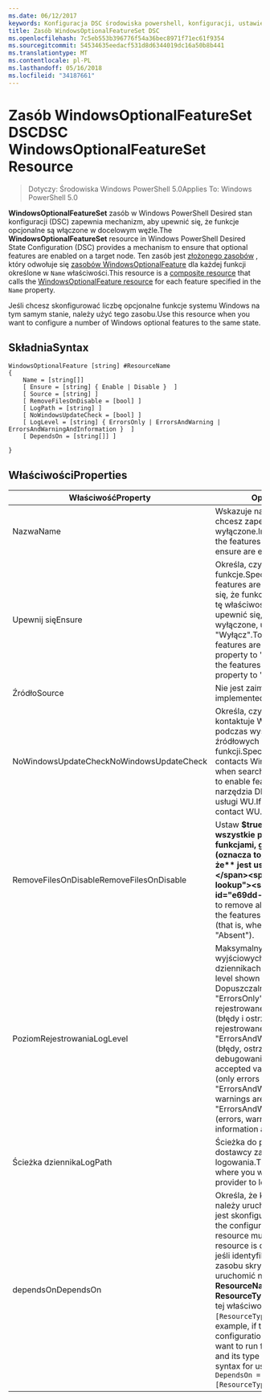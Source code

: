 ```yaml
---
ms.date: 06/12/2017
keywords: Konfiguracja DSC środowiska powershell, konfiguracji, ustawienia
title: Zasób WindowsOptionalFeatureSet DSC
ms.openlocfilehash: 7c5eb553b396776f54a36bec8971f71ec61f9354
ms.sourcegitcommit: 54534635eedacf531d8d6344019dc16a50b8b441
ms.translationtype: MT
ms.contentlocale: pl-PL
ms.lasthandoff: 05/16/2018
ms.locfileid: "34187661"
---
```

# <a name="dsc-windowsoptionalfeatureset-resource"></a><span data-ttu-id="e69dd-103">Zasób WindowsOptionalFeatureSet DSC</span><span class="sxs-lookup"><span data-stu-id="e69dd-103">DSC WindowsOptionalFeatureSet Resource</span></span>

> <span data-ttu-id="e69dd-104">Dotyczy: Środowiska Windows PowerShell 5.0</span><span class="sxs-lookup"><span data-stu-id="e69dd-104">Applies To: Windows PowerShell 5.0</span></span>

<span data-ttu-id="e69dd-105">**WindowsOptionalFeatureSet** zasób w Windows PowerShell Desired stan konfiguracji (DSC) zapewnia mechanizm, aby upewnić się, że funkcje opcjonalne są włączone w docelowym węźle.</span><span class="sxs-lookup"><span data-stu-id="e69dd-105">The **WindowsOptionalFeatureSet** resource in Windows PowerShell Desired State Configuration (DSC) provides a mechanism to ensure that optional features are enabled on a target node.</span></span>
<span data-ttu-id="e69dd-106">Ten zasób jest [złożonego zasobów](authoringResourceComposite.md) , który odwołuje się [zasobów WindowsOptionalFeature](windowsOptionalFeatureResource.md) dla każdej funkcji określone w `Name` właściwości.</span><span class="sxs-lookup"><span data-stu-id="e69dd-106">This resource is a [composite resource](authoringResourceComposite.md) that calls the [WindowsOptionalFeature resource](windowsOptionalFeatureResource.md) for each feature specified in the `Name` property.</span></span>

<span data-ttu-id="e69dd-107">Jeśli chcesz skonfigurować liczbę opcjonalne funkcje systemu Windows na tym samym stanie, należy użyć tego zasobu.</span><span class="sxs-lookup"><span data-stu-id="e69dd-107">Use this resource when you want to configure a number of Windows optional features to the same state.</span></span>

## <a name="syntax"></a><span data-ttu-id="e69dd-108">Składnia</span><span class="sxs-lookup"><span data-stu-id="e69dd-108">Syntax</span></span>

```
WindowsOptionalFeature [string] #ResourceName
{
    Name = [string[]]
    [ Ensure = [string] { Enable | Disable }  ]
    [ Source = [string] ]
    [ RemoveFilesOnDisable = [bool] ]
    [ LogPath = [string] ]
    [ NoWindowsUpdateCheck = [bool] ]
    [ LogLevel = [string] { ErrorsOnly | ErrorsAndWarning | ErrorsAndWarningAndInformation }  ]
    [ DependsOn = [string[]] ]

}
```

## <a name="properties"></a><span data-ttu-id="e69dd-109">Właściwości</span><span class="sxs-lookup"><span data-stu-id="e69dd-109">Properties</span></span>

|  <span data-ttu-id="e69dd-110">Właściwość</span><span class="sxs-lookup"><span data-stu-id="e69dd-110">Property</span></span>  |  <span data-ttu-id="e69dd-111">Opis</span><span class="sxs-lookup"><span data-stu-id="e69dd-111">Description</span></span>   |
|---|---|
| <span data-ttu-id="e69dd-112">Nazwa</span><span class="sxs-lookup"><span data-stu-id="e69dd-112">Name</span></span>| <span data-ttu-id="e69dd-113">Wskazuje nazwę funkcji, które chcesz zapewnić są włączone lub wyłączone.</span><span class="sxs-lookup"><span data-stu-id="e69dd-113">Indicates the name of the features that you want to ensure are enabled or disabled.</span></span>|
| <span data-ttu-id="e69dd-114">Upewnij się</span><span class="sxs-lookup"><span data-stu-id="e69dd-114">Ensure</span></span>| <span data-ttu-id="e69dd-115">Określa, czy są włączone funkcje.</span><span class="sxs-lookup"><span data-stu-id="e69dd-115">Specifies whether the features are enabled.</span></span> <span data-ttu-id="e69dd-116">Aby upewnić się, że funkcje są włączone, ustaw tę właściwość, aby "Włącz", aby upewnić się, że te funkcje są wyłączone, ustaw dla właściwości "Wyłącz".</span><span class="sxs-lookup"><span data-stu-id="e69dd-116">To ensure that the features are enabled, set this property to "Enable" To ensure that the features are disabled, set the property to "Disable".</span></span>|
| <span data-ttu-id="e69dd-117">Źródło</span><span class="sxs-lookup"><span data-stu-id="e69dd-117">Source</span></span>| <span data-ttu-id="e69dd-118">Nie jest zaimplementowana.</span><span class="sxs-lookup"><span data-stu-id="e69dd-118">Not implemented.</span></span>|
| <span data-ttu-id="e69dd-119">NoWindowsUpdateCheck</span><span class="sxs-lookup"><span data-stu-id="e69dd-119">NoWindowsUpdateCheck</span></span>| <span data-ttu-id="e69dd-120">Określa, czy narzędzia DISM kontaktuje Windows Update (WU) podczas wyszukiwania plików źródłowych do włączania funkcji.</span><span class="sxs-lookup"><span data-stu-id="e69dd-120">Specifies whether DISM contacts Windows Update (WU) when searching for the source files to enable features.</span></span> <span data-ttu-id="e69dd-121">Jeśli $true, narzędzia DISM skontaktować się z usługi WU.</span><span class="sxs-lookup"><span data-stu-id="e69dd-121">If $true, DISM does not contact WU.</span></span>|
| <span data-ttu-id="e69dd-122">RemoveFilesOnDisable</span><span class="sxs-lookup"><span data-stu-id="e69dd-122">RemoveFilesOnDisable</span></span>| <span data-ttu-id="e69dd-123">Ustaw **$true** Aby usunąć wszystkie pliki skojarzone z funkcjami, gdy są one wyłączone (oznacza to, gdy **upewnij się, że** jest ustawiona na "Brak").</span><span class="sxs-lookup"><span data-stu-id="e69dd-123">Set to **$true** to remove all files associated with the features when they are disabled (that is, when **Ensure** is set to "Absent").</span></span>|
| <span data-ttu-id="e69dd-124">PoziomRejestrowania</span><span class="sxs-lookup"><span data-stu-id="e69dd-124">LogLevel</span></span>| <span data-ttu-id="e69dd-125">Maksymalny poziom informacji wyjściowych wyświetlanych w dziennikach.</span><span class="sxs-lookup"><span data-stu-id="e69dd-125">The maximum output level shown in the logs.</span></span> <span data-ttu-id="e69dd-126">Dopuszczalne wartości to: "ErrorsOnly" (tylko błędy są rejestrowane), "ErrorsAndWarning" (błędy i ostrzeżenia są rejestrowane), a "ErrorsAndWarningAndInformation" (błędy, ostrzeżenia i informacje o debugowaniu są rejestrowane).</span><span class="sxs-lookup"><span data-stu-id="e69dd-126">The accepted values are: "ErrorsOnly" (only errors are logged), "ErrorsAndWarning" (errors and warnings are logged), and "ErrorsAndWarningAndInformation" (errors, warnings, and debug information are logged).</span></span>|
| <span data-ttu-id="e69dd-127">Ścieżka dziennika</span><span class="sxs-lookup"><span data-stu-id="e69dd-127">LogPath</span></span>| <span data-ttu-id="e69dd-128">Ścieżka do pliku dziennika miejscu dostawcy zasobów do operacji logowania.</span><span class="sxs-lookup"><span data-stu-id="e69dd-128">The path to a log file where you want the resource provider to log the operation.</span></span>|
| <span data-ttu-id="e69dd-129">dependsOn</span><span class="sxs-lookup"><span data-stu-id="e69dd-129">DependsOn</span></span>| <span data-ttu-id="e69dd-130">Określa, że konfiguracja inny zasób należy uruchomić przed ten zasób jest skonfigurowany.</span><span class="sxs-lookup"><span data-stu-id="e69dd-130">Specifies that the configuration of another resource must run before this resource is configured.</span></span> <span data-ttu-id="e69dd-131">Na przykład jeśli identyfikator konfiguracji zasobu skryptu bloku, który chcesz uruchomić najpierw jest __ResourceName__ i jej typ jest __ResourceType__, składnia za pomocą tej właściwości jest `DependsOn = "[ResourceType]ResourceName"`.</span><span class="sxs-lookup"><span data-stu-id="e69dd-131">For example, if the ID of the resource configuration script block that you want to run first is __ResourceName__ and its type is __ResourceType__, the syntax for using this property is `DependsOn = "[ResourceType]ResourceName"`.</span></span>|